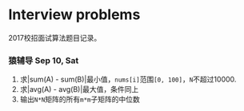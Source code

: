 # Interview problems 

2017校招面试算法题目记录。

### 猿辅导 Sep 10, Sat
1. 求|sum(A) - sum(B)|最小值，`nums[i]`范围`[0, 100]`，`N`不超过10000.
2. 求|avg(A) - avg(B)|最大值，条件同上
3. 输出`N*N`矩阵的所有`m*m`子矩阵的中位数